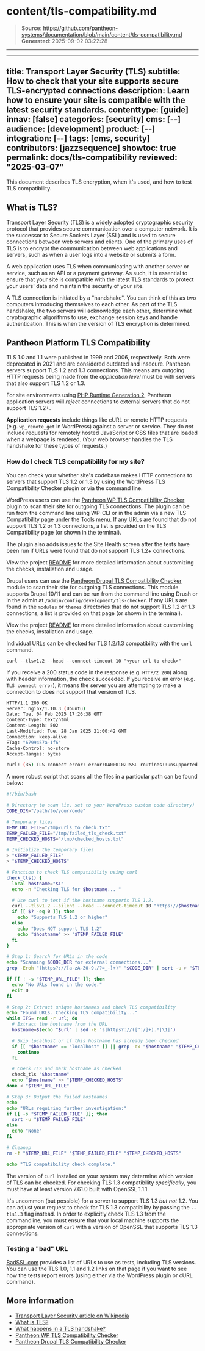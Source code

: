 # content/tls-compatibility.md

> **Source**: https://github.com/pantheon-systems/documentation/blob/main/content/tls-compatibility.md
> **Generated**: 2025-09-02 03:22:28

---

---
title: Transport Layer Security (TLS) 
subtitle: How to check that your site supports secure TLS-encrypted connections
description: Learn how to ensure your site is compatible with the latest security standards.
contenttype: [guide]
innav: [false]
categories: [security]
cms: [--]
audience: [development]
product: [--]
integration: [--]
tags: [cms, security]
contributors: [jazzsequence]
showtoc: true
permalink: docs/tls-compatibility
reviewed: "2025-03-07"
---

This document describes TLS encryption, when it's used, and how to test TLS compatibility.

## What is TLS?

Transport Layer Security (TLS) is a widely adopted cryptographic security protocol that provides secure communication over a computer network. It is the successor to Secure Sockets Layer (SSL) and is used to secure connections between web servers and clients. One of the primary uses of TLS is to encrypt the communication between web applications and servers, such as when a user logs into a website or submits a form.

A web application uses TLS when communicating with another server or service, such as an API or a payment gateway. As such, it is essential to ensure that your site is compatible with the latest TLS standards to protect your users' data and maintain the security of your site.

A TLS connection is initiated by a "handshake". You can think of this as two computers introducing themselves to each other. As part of the TLS handshake, the two servers will acknowledge each other, determine what cryptographic algorithms to use, exchange session keys and handle authentication. This is when the version of TLS encryption is determined.

## Pantheon Platform TLS Compatibility

TLS 1.0 and 1.1 were published in 1999 and 2006, respectively. Both were deprecated in 2021 and are considered outdated and insecure. Pantheon servers support TLS 1.2 and 1.3 connections. This means any outgoing HTTP requests being made from the _application level_ must be with servers that also support TLS 1.2 or 1.3.

For site environments using [PHP Runtime Generation 2](/php-runtime-generation-2), Pantheon application servers will _reject_ connections to external servers that do not support TLS 1.2+.

<Alert title="What's affected?" type="info">

**Application requests** include things like cURL or remote HTTP requests (e.g. `wp_remote_get` in WordPress) against a server or service. They do _not_ include requests for remotely hosted JavaScript or CSS files that are loaded when a webpage is rendered. (Your web browser handles the TLS handshake for these types of requests.)

</Alert>

### How do I check TLS compatibility for my site?

You can check your whether site's codebase makes HTTP connections to servers that support TLS 1.2 or 1.3 by using the WordPress TLS Compatibility Checker plugin or via the command line.

<TabList>

<Tab title="WordPress" id="check-compatibility-wp" active={true}>

WordPress users can use the [Pantheon WP TLS Compatibility Checker](https://github.com/pantheon-systems/wp-tls-compatibility-checker) plugin to scan their site for outgoing TLS connections. The plugin can be run from the command line using WP-CLI or in the admin via a new TLS Compatibility page under the Tools menu. If any URLs are found that do not support TLS 1.2 or 1.3 connections, a list is provided on the TLS Compatibility page (or shown in the terminal).

The plugin also adds issues to the Site Health screen after the tests have been run if URLs were found that do not support TLS 1.2+ connections.

View the project [README](https://github.com/pantheon-systems/wp-tls-compatibility-checker/blob/main/README.md) for more detailed information about customizing the checks, installation and usage.

</Tab>

<Tab title="Drupal" id="check-compatibility-drupal">

Drupal users can use the [Pantheon Drupal TLS Compatibility Checker](https://github.com/pantheon-systems/drupal_tls_checker) module to scan their site for outgoing TLS connections. This module supports Drupal 10/11 and can be run from the command line using Drush or in the admin at `/admin/config/development/tls-checker`. If any URLs are found in the `modules` or `themes` directories that do not support TLS 1.2 or 1.3 connections, a list is provided on that page (or shown in the terminal).

View the project [README](https://github.com/pantheon-systems/drupal_tls_checker/blob/main/README.md) for more detailed information about customizing the checks, installation and usage.

</Tab>

<Tab title="Command Line" id="check-compatibility-cli">

Individual URLs can be checked for TLS 1.2/1.3 compatibility with the `curl` command.

```bash{promptUser: user}
curl --tlsv1.2 --head --connect-timeout 10 "<your url to check>"
```

If you receive a 200 status code in the response (e.g. `HTTP/2 200`) along with header information, the check succeeded. If you receive an error (e.g. `TLS connect error`), it means the server you are attempting to make a connection to does not support that version of TLS.

<TabList>

<Tab title="Successful result" id="cli-test-success" active={true}>

```bash
HTTP/1.1 200 OK
Server: nginx/1.10.3 (Ubuntu)
Date: Tue, 04 Feb 2025 17:26:38 GMT
Content-Type: text/html
Content-Length: 502
Last-Modified: Tue, 28 Jan 2025 21:00:42 GMT
Connection: keep-alive
ETag: "6799457a-1f6"
Cache-Control: no-store
Accept-Ranges: bytes
```

</Tab>

<Tab title="Failed result" id="cli-test-fail">

```bash
curl: (35) TLS connect error: error:0A000102:SSL routines::unsupported protocol
```

</Tab>

</TabList>

A more robust script that scans all the files in a particular path can be found below:

<Download file="tls-1-2-compatibility-scan.sh" />

```bash
#!/bin/bash

# Directory to scan (ie, set to your WordPress custom code directory)
CODE_DIR="/path/to/your/code"

# Temporary files
TEMP_URL_FILE="/tmp/urls_to_check.txt"
TEMP_FAILED_FILE="/tmp/failed_tls_check.txt"
TEMP_CHECKED_HOSTS="/tmp/checked_hosts.txt"

# Initialize the temporary files
> "$TEMP_FAILED_FILE"
> "$TEMP_CHECKED_HOSTS"

# Function to check TLS compatibility using curl
check_tls() {
  local hostname="$1"
  echo -n "Checking TLS for $hostname... "

  # Use curl to test if the hostname supports TLS 1.2.
  curl --tlsv1.2 --silent --head --connect-timeout 10 "https://$hostname" >/dev/null 2>&1
  if [[ $? -eq 0 ]]; then
    echo "Supports TLS 1.2 or higher"
  else
    echo "Does NOT support TLS 1.2"
    echo "$hostname" >> "$TEMP_FAILED_FILE"
  fi
}

# Step 1: Search for URLs in the code
echo "Scanning $CODE_DIR for external connections..."
grep -Eroh "(https?://[a-zA-Z0-9./?=_-]+)" "$CODE_DIR" | sort -u > "$TEMP_URL_FILE"

if [[ ! -s "$TEMP_URL_FILE" ]]; then
  echo "No URLs found in the code."
  exit 0
fi

# Step 2: Extract unique hostnames and check TLS compatibility
echo "Found URLs. Checking TLS compatibility..."
while IFS= read -r url; do
  # Extract the hostname from the URL
  hostname=$(echo "$url" | sed -E 's|https?://([^:/]+).*|\1|')

  # Skip localhost or if this hostname has already been checked
  if [[ "$hostname" == "localhost" ]] || grep -qx "$hostname" "$TEMP_CHECKED_HOSTS"; then
    continue
  fi

  # Check TLS and mark hostname as checked
  check_tls "$hostname"
  echo "$hostname" >> "$TEMP_CHECKED_HOSTS"
done < "$TEMP_URL_FILE"

# Step 3: Output the failed hostnames
echo
echo "URLs requiring further investigation:"
if [[ -s "$TEMP_FAILED_FILE" ]]; then
  sort -u "$TEMP_FAILED_FILE"
else
  echo "None"
fi

# Cleanup
rm -f "$TEMP_URL_FILE" "$TEMP_FAILED_FILE" "$TEMP_CHECKED_HOSTS"

echo "TLS compatibility check complete."
```

<Alert title="TLS support in curl" type="info">

The version of `curl` installed on your system may determine which version of TLS can be checked. For checking TLS 1.3 compatibility _specifically_, you must have at least version 7.61.0 built with OpenSSL 1.1.1.

</Alert>

It's uncommon (but possible) for a server to support TLS 1.3 _but not_ 1.2. You can adjust your request to check for TLS 1.3 compatibility by passing the `--tls1.3` flag instead. In order to explicitly check TLS 1.3 from the commandline, you must ensure that your local machine supports the appropriate version of `curl` with a version of OpenSSL that supports TLS 1.3 connections.

</Tab>

</TabList>

### Testing a "bad" URL

[BadSSL.com](https://badssl.com/) provides a list of URLs to use as tests, including TLS versions. You can use the TLS 1.0, 1.1 and 1.2 links on that page if you want to see how the tests report errors (using either via the WordPress plugin or cURL command).

## More information

* [Transport Layer Security article on Wikipedia](https://en.wikipedia.org/wiki/Transport_Layer_Security)
* [What is TLS?](https://www.cloudflare.com/learning/ssl/transport-layer-security-tls/)
* [What happens in a TLS handshake?](https://www.cloudflare.com/learning/ssl/what-happens-in-a-tls-handshake/)
* [Pantheon WP TLS Compatibility Checker](https://github.com/pantheon-systems/wp-tls-compatibility-checker)
* [Pantheon Drupal TLS Compatibility Checker](https://github.com/pantheon-systems/drupal_tls_checker)